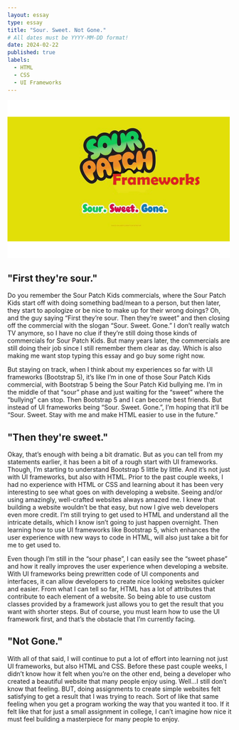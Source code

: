 ```yaml
---
layout: essay
type: essay
title: "Sour. Sweet. Not Gone."
# All dates must be YYYY-MM-DD format!
date: 2024-02-22
published: true
labels:
  - HTML
  - CSS
  - UI Frameworks
---
```


<img style="width: 500px" class="rounded mx-auto d-block" src="../img/soursweetgone.png">

## "First they're sour."


Do you remember the Sour Patch Kids commercials, where the Sour Patch Kids start off with doing something bad/mean to a person, but then later, they start to apologize or be nice to make up for their wrong doings?  Oh, and the guy saying “First they’re sour. Then they’re sweet” and then closing off the commercial with the slogan “Sour. Sweet. Gone.” I don’t really watch TV anymore, so I have no clue if they’re still doing those kinds of commercials for Sour Patch Kids. But many years later, the commercials are still doing their job since I still remember them clear as day. Which is also making me want stop typing this essay and go buy some right now. 

But staying on track, when I think about my experiences so far with UI frameworks (Bootstrap 5), it’s like I’m in one of those Sour Patch Kids commercial, with Bootstrap 5 being the Sour Patch Kid bullying me. I’m in the middle of that “sour” phase and just waiting for the “sweet” where the “bullying” can stop. Then Bootstrap 5 and I can become best friends. But instead of UI frameworks being “Sour. Sweet. Gone.”, I’m hoping that it’ll be “Sour. Sweet. Stay with me and make HTML easier to use in the future.”

## "Then they're sweet."


Okay, that’s enough with being a bit dramatic. But as you can tell from my statements earlier, it has been a bit of a rough start with UI frameworks. Though, I’m starting to understand Bootstrap 5 little by little. And it’s not just with UI frameworks, but also with HTML. Prior to the past couple weeks, I had no experience with HTML or CSS and learning about it has been very interesting to see what goes on with developing a website. Seeing and/or using amazingly, well-crafted websites always amazed me. I knew that building a website wouldn’t be that easy, but now I give web developers even more credit. I’m still trying to get used to HTML and understand all the intricate details, which I know isn’t going to just happen overnight. Then learning how to use UI frameworks like Bootstrap 5, which enhances the user experience with new ways to code in HTML, will also just take a bit for me to get used to. 

Even though I’m still in the “sour phase”, I can easily see the “sweet phase” and how it really improves the user experience when developing a website. With UI frameworks being prewritten code of UI components and interfaces, it can allow developers to create nice looking websites quicker and easier. From what I can tell so far, HTML has a lot of attributes that contribute to each element of a website. So being able to use custom classes provided by a framework just allows you to get the result that you want with shorter steps. But of course, you must learn how to use the UI framework first, and that’s the obstacle that I’m currently facing. 

## "Not Gone."


With all of that said, I will continue to put a lot of effort into learning not just UI frameworks, but also HTML and CSS. Before these past couple weeks, I didn’t know how it felt when you’re on the other end, being a developer who created a beautiful website that many people enjoy using. Well…I still don’t know that feeling. BUT, doing assignments to create simple websites felt satisfying to get a result that I was trying to reach. Sort of like that same feeling when you get a program working the way that you wanted it too. If it felt like that for just a small assignment in college, I can’t imagine how nice it must feel building a masterpiece for many people to enjoy. 
